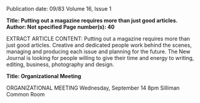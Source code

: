 Publication date: 09/83
Volume 16, Issue 1

**Title: Putting out a magazine requires more than just good articles.**
**Author: Not specified**
**Page number(s): 40**

EXTRACT ARTICLE CONTENT:
Putting out a magazine requires more than just good articles. 
Creative and dedicated people work behind the scenes, managing and producing each issue and planning for the future. 
The New Journal is looking for people willing to give their time and energy to writing, editing, business, photography and design.


**Title: Organizational Meeting**

ORGANIZATIONAL 
MEETING 
Wednesday, September 14 8pm 
Silliman Common Room